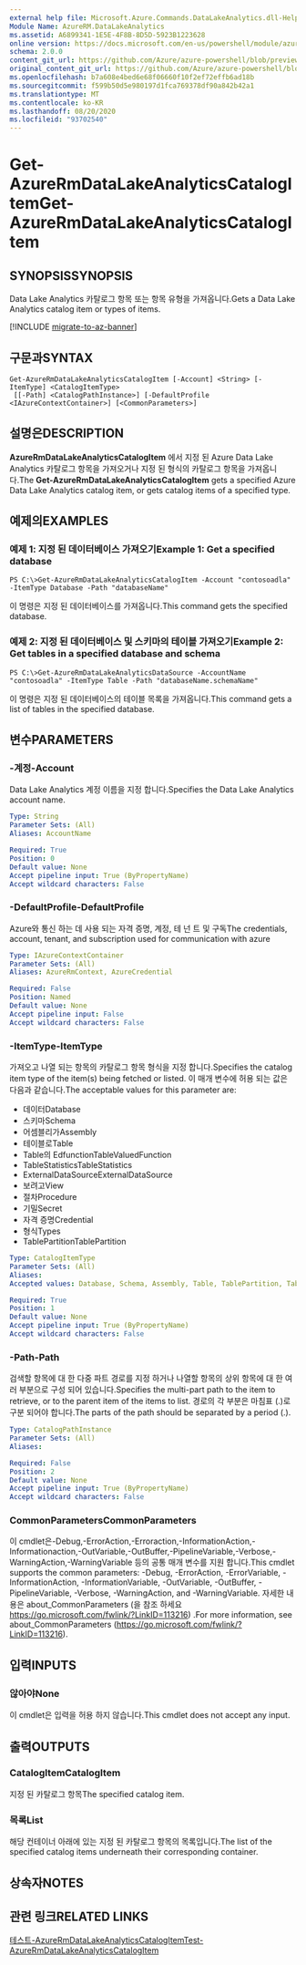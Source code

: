 ```yaml
---
external help file: Microsoft.Azure.Commands.DataLakeAnalytics.dll-Help.xml
Module Name: AzureRM.DataLakeAnalytics
ms.assetid: A6899341-1E5E-4F8B-8D5D-5923B1223628
online version: https://docs.microsoft.com/en-us/powershell/module/azurerm.datalakeanalytics/get-azurermdatalakeanalyticscatalogitem
schema: 2.0.0
content_git_url: https://github.com/Azure/azure-powershell/blob/preview/src/ResourceManager/DataLakeAnalytics/Commands.DataLakeAnalytics/help/Get-AzureRmDataLakeAnalyticsCatalogItem.md
original_content_git_url: https://github.com/Azure/azure-powershell/blob/preview/src/ResourceManager/DataLakeAnalytics/Commands.DataLakeAnalytics/help/Get-AzureRmDataLakeAnalyticsCatalogItem.md
ms.openlocfilehash: b7a608e4bed6e68f06660f10f2ef72effb6ad18b
ms.sourcegitcommit: f599b50d5e980197d1fca769378df90a842b42a1
ms.translationtype: MT
ms.contentlocale: ko-KR
ms.lasthandoff: 08/20/2020
ms.locfileid: "93702540"
---
```

# <span data-ttu-id="05934-101">Get-AzureRmDataLakeAnalyticsCatalogItem</span><span class="sxs-lookup"><span data-stu-id="05934-101">Get-AzureRmDataLakeAnalyticsCatalogItem</span></span>

## <span data-ttu-id="05934-102">SYNOPSIS</span><span class="sxs-lookup"><span data-stu-id="05934-102">SYNOPSIS</span></span>
<span data-ttu-id="05934-103">Data Lake Analytics 카탈로그 항목 또는 항목 유형을 가져옵니다.</span><span class="sxs-lookup"><span data-stu-id="05934-103">Gets a Data Lake Analytics catalog item or types of items.</span></span>

[!INCLUDE [migrate-to-az-banner](../../includes/migrate-to-az-banner.md)]

## <span data-ttu-id="05934-104">구문과</span><span class="sxs-lookup"><span data-stu-id="05934-104">SYNTAX</span></span>

```
Get-AzureRmDataLakeAnalyticsCatalogItem [-Account] <String> [-ItemType] <CatalogItemType>
 [[-Path] <CatalogPathInstance>] [-DefaultProfile <IAzureContextContainer>] [<CommonParameters>]
```

## <span data-ttu-id="05934-105">설명은</span><span class="sxs-lookup"><span data-stu-id="05934-105">DESCRIPTION</span></span>
<span data-ttu-id="05934-106">**AzureRmDataLakeAnalyticsCatalogItem** 에서 지정 된 Azure Data Lake Analytics 카탈로그 항목을 가져오거나 지정 된 형식의 카탈로그 항목을 가져옵니다.</span><span class="sxs-lookup"><span data-stu-id="05934-106">The **Get-AzureRmDataLakeAnalyticsCatalogItem** gets a specified Azure Data Lake Analytics catalog item, or gets catalog items of a specified type.</span></span>

## <span data-ttu-id="05934-107">예제의</span><span class="sxs-lookup"><span data-stu-id="05934-107">EXAMPLES</span></span>

### <span data-ttu-id="05934-108">예제 1: 지정 된 데이터베이스 가져오기</span><span class="sxs-lookup"><span data-stu-id="05934-108">Example 1: Get a specified database</span></span>
```
PS C:\>Get-AzureRmDataLakeAnalyticsCatalogItem -Account "contosoadla" -ItemType Database -Path "databaseName"
```

<span data-ttu-id="05934-109">이 명령은 지정 된 데이터베이스를 가져옵니다.</span><span class="sxs-lookup"><span data-stu-id="05934-109">This command gets the specified database.</span></span>

### <span data-ttu-id="05934-110">예제 2: 지정 된 데이터베이스 및 스키마의 테이블 가져오기</span><span class="sxs-lookup"><span data-stu-id="05934-110">Example 2: Get tables in a specified database and schema</span></span>
```
PS C:\>Get-AzureRmDataLakeAnalyticsDataSource -AccountName "contosoadla" -ItemType Table -Path "databaseName.schemaName"
```

<span data-ttu-id="05934-111">이 명령은 지정 된 데이터베이스의 테이블 목록을 가져옵니다.</span><span class="sxs-lookup"><span data-stu-id="05934-111">This command gets a list of tables in the specified database.</span></span>

## <span data-ttu-id="05934-112">변수</span><span class="sxs-lookup"><span data-stu-id="05934-112">PARAMETERS</span></span>

### <span data-ttu-id="05934-113">-계정</span><span class="sxs-lookup"><span data-stu-id="05934-113">-Account</span></span>
<span data-ttu-id="05934-114">Data Lake Analytics 계정 이름을 지정 합니다.</span><span class="sxs-lookup"><span data-stu-id="05934-114">Specifies the Data Lake Analytics account name.</span></span>

```yaml
Type: String
Parameter Sets: (All)
Aliases: AccountName

Required: True
Position: 0
Default value: None
Accept pipeline input: True (ByPropertyName)
Accept wildcard characters: False
```

### <span data-ttu-id="05934-115">-DefaultProfile</span><span class="sxs-lookup"><span data-stu-id="05934-115">-DefaultProfile</span></span>
<span data-ttu-id="05934-116">Azure와 통신 하는 데 사용 되는 자격 증명, 계정, 테 넌 트 및 구독</span><span class="sxs-lookup"><span data-stu-id="05934-116">The credentials, account, tenant, and subscription used for communication with azure</span></span>

```yaml
Type: IAzureContextContainer
Parameter Sets: (All)
Aliases: AzureRmContext, AzureCredential

Required: False
Position: Named
Default value: None
Accept pipeline input: False
Accept wildcard characters: False
```

### <span data-ttu-id="05934-117">-ItemType</span><span class="sxs-lookup"><span data-stu-id="05934-117">-ItemType</span></span>
<span data-ttu-id="05934-118">가져오고 나열 되는 항목의 카탈로그 항목 형식을 지정 합니다.</span><span class="sxs-lookup"><span data-stu-id="05934-118">Specifies the catalog item type of the item(s) being fetched or listed.</span></span>
<span data-ttu-id="05934-119">이 매개 변수에 허용 되는 값은 다음과 같습니다.</span><span class="sxs-lookup"><span data-stu-id="05934-119">The acceptable values for this parameter are:</span></span>

- <span data-ttu-id="05934-120">데이터</span><span class="sxs-lookup"><span data-stu-id="05934-120">Database</span></span>
- <span data-ttu-id="05934-121">스키마</span><span class="sxs-lookup"><span data-stu-id="05934-121">Schema</span></span>
- <span data-ttu-id="05934-122">어셈블리가</span><span class="sxs-lookup"><span data-stu-id="05934-122">Assembly</span></span>
- <span data-ttu-id="05934-123">테이블로</span><span class="sxs-lookup"><span data-stu-id="05934-123">Table</span></span>
- <span data-ttu-id="05934-124">Table의 Edfunction</span><span class="sxs-lookup"><span data-stu-id="05934-124">TableValuedFunction</span></span>
- <span data-ttu-id="05934-125">TableStatistics</span><span class="sxs-lookup"><span data-stu-id="05934-125">TableStatistics</span></span>
- <span data-ttu-id="05934-126">ExternalDataSource</span><span class="sxs-lookup"><span data-stu-id="05934-126">ExternalDataSource</span></span>
- <span data-ttu-id="05934-127">보려고</span><span class="sxs-lookup"><span data-stu-id="05934-127">View</span></span>
- <span data-ttu-id="05934-128">절차</span><span class="sxs-lookup"><span data-stu-id="05934-128">Procedure</span></span>
- <span data-ttu-id="05934-129">기밀</span><span class="sxs-lookup"><span data-stu-id="05934-129">Secret</span></span>
- <span data-ttu-id="05934-130">자격 증명</span><span class="sxs-lookup"><span data-stu-id="05934-130">Credential</span></span>
- <span data-ttu-id="05934-131">형식</span><span class="sxs-lookup"><span data-stu-id="05934-131">Types</span></span>
- <span data-ttu-id="05934-132">TablePartition</span><span class="sxs-lookup"><span data-stu-id="05934-132">TablePartition</span></span>

```yaml
Type: CatalogItemType
Parameter Sets: (All)
Aliases: 
Accepted values: Database, Schema, Assembly, Table, TablePartition, TableValuedFunction, TableStatistics, ExternalDataSource, View, Procedure, Secret, Credential, Types, Package

Required: True
Position: 1
Default value: None
Accept pipeline input: True (ByPropertyName)
Accept wildcard characters: False
```

### <span data-ttu-id="05934-133">-Path</span><span class="sxs-lookup"><span data-stu-id="05934-133">-Path</span></span>
<span data-ttu-id="05934-134">검색할 항목에 대 한 다중 파트 경로를 지정 하거나 나열할 항목의 상위 항목에 대 한 여러 부분으로 구성 되어 있습니다.</span><span class="sxs-lookup"><span data-stu-id="05934-134">Specifies the multi-part path to the item to retrieve, or to the parent item of the items to list.</span></span>
<span data-ttu-id="05934-135">경로의 각 부분은 마침표 (.)로 구분 되어야 합니다.</span><span class="sxs-lookup"><span data-stu-id="05934-135">The parts of the path should be separated by a period (.).</span></span>

```yaml
Type: CatalogPathInstance
Parameter Sets: (All)
Aliases: 

Required: False
Position: 2
Default value: None
Accept pipeline input: True (ByPropertyName)
Accept wildcard characters: False
```

### <span data-ttu-id="05934-136">CommonParameters</span><span class="sxs-lookup"><span data-stu-id="05934-136">CommonParameters</span></span>
<span data-ttu-id="05934-137">이 cmdlet은-Debug,-ErrorAction,-Erroraction,-InformationAction,-Informationaction,-OutVariable,-OutBuffer,-PipelineVariable,-Verbose,-WarningAction,-WarningVariable 등의 공통 매개 변수를 지원 합니다.</span><span class="sxs-lookup"><span data-stu-id="05934-137">This cmdlet supports the common parameters: -Debug, -ErrorAction, -ErrorVariable, -InformationAction, -InformationVariable, -OutVariable, -OutBuffer, -PipelineVariable, -Verbose, -WarningAction, and -WarningVariable.</span></span> <span data-ttu-id="05934-138">자세한 내용은 about_CommonParameters (을 참조 하세요 https://go.microsoft.com/fwlink/?LinkID=113216) .</span><span class="sxs-lookup"><span data-stu-id="05934-138">For more information, see about_CommonParameters (https://go.microsoft.com/fwlink/?LinkID=113216).</span></span>

## <span data-ttu-id="05934-139">입력</span><span class="sxs-lookup"><span data-stu-id="05934-139">INPUTS</span></span>

### <span data-ttu-id="05934-140">않아야</span><span class="sxs-lookup"><span data-stu-id="05934-140">None</span></span>
<span data-ttu-id="05934-141">이 cmdlet은 입력을 허용 하지 않습니다.</span><span class="sxs-lookup"><span data-stu-id="05934-141">This cmdlet does not accept any input.</span></span>

## <span data-ttu-id="05934-142">출력</span><span class="sxs-lookup"><span data-stu-id="05934-142">OUTPUTS</span></span>

### <span data-ttu-id="05934-143">CatalogItem</span><span class="sxs-lookup"><span data-stu-id="05934-143">CatalogItem</span></span>
<span data-ttu-id="05934-144">지정 된 카탈로그 항목</span><span class="sxs-lookup"><span data-stu-id="05934-144">The specified catalog item.</span></span>

### <span data-ttu-id="05934-145">목록<CatalogItem></span><span class="sxs-lookup"><span data-stu-id="05934-145">List<CatalogItem></span></span>
<span data-ttu-id="05934-146">해당 컨테이너 아래에 있는 지정 된 카탈로그 항목의 목록입니다.</span><span class="sxs-lookup"><span data-stu-id="05934-146">The list of the specified catalog items underneath their corresponding container.</span></span>

## <span data-ttu-id="05934-147">상속자</span><span class="sxs-lookup"><span data-stu-id="05934-147">NOTES</span></span>

## <span data-ttu-id="05934-148">관련 링크</span><span class="sxs-lookup"><span data-stu-id="05934-148">RELATED LINKS</span></span>

[<span data-ttu-id="05934-149">테스트-AzureRmDataLakeAnalyticsCatalogItem</span><span class="sxs-lookup"><span data-stu-id="05934-149">Test-AzureRmDataLakeAnalyticsCatalogItem</span></span>](./Test-AzureRmDataLakeAnalyticsCatalogItem.md)


